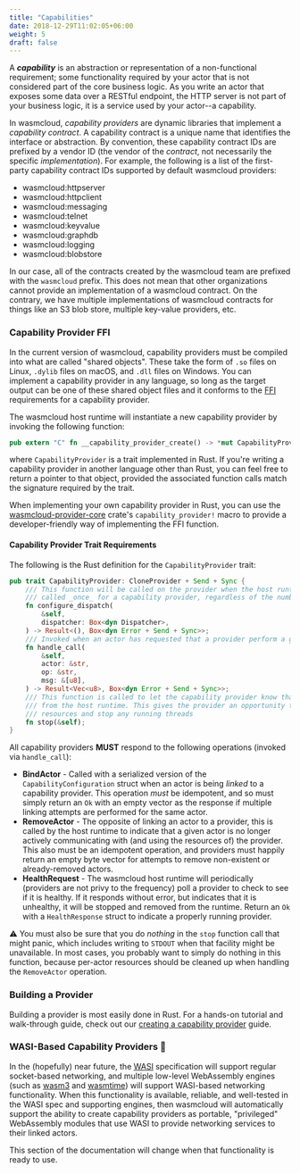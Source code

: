 ```yaml
---
title: "Capabilities"
date: 2018-12-29T11:02:05+06:00
weight: 5
draft: false
---
```


A **_capability_** is an abstraction or representation of a non-functional requirement; some functionality required by your actor that is not considered part of the core business logic. As you write an actor that exposes some data over a RESTful endpoint, the HTTP server is not part of your business logic, it is a service used by your actor--a capability.

In wasmcloud, _capability providers_ are dynamic libraries that implement a _capability contract_. A capability contract is a unique name that identifies the interface or abstraction. By convention, these capability contract IDs are prefixed by a vendor ID (the vendor of the _contract_, not necessarily the specific _implementation_). For example, the following is a list of the first-party capability contract IDs supported by default wasmcloud providers:

* wasmcloud:httpserver
* wasmcloud:httpclient
* wasmcloud:messaging
* wasmcloud:telnet
* wasmcloud:keyvalue
* wasmcloud:graphdb
* wasmcloud:logging
* wasmcloud:blobstore

In our case, all of the contracts created by the wasmcloud team are prefixed with the `wasmcloud` prefix. This does not mean that other organizations cannot provide an implementation of a wasmcloud contract. On the contrary, we have multiple implementations of wasmcloud contracts for things like an S3 blob store, multiple key-value providers, etc.

### Capability Provider FFI

In the current version of wasmcloud, capability providers must be compiled into what are called "shared objects". These take the form of `.so` files on Linux, `.dylib` files on macOS, and `.dll` files on Windows. You can implement a capability provider in any language, so long as the target output can be one of these shared object files and it conforms to the [FFI](https://en.wikipedia.org/wiki/Foreign_function_interface) requirements for a capability provider.

The wasmcloud host runtime will instantiate a new capability provider by invoking the following function:

```rust
pub extern "C" fn __capability_provider_create() -> *mut CapabilityProvider 
```

where `CapabilityProvider` is a trait implemented in Rust. If you're writing a capability provider in another language other than Rust, you can feel free to return a pointer to that object, provided the associated function calls match the signature required by the trait.

When implementing your own capability provider in Rust, you can use the [wasmcloud-provider-core](https://github.com/wasmCloud/wasmCloud/tree/main/crates/wasmcloud-provider-core) crate's `capability_provider!` macro to provide a developer-friendly way of implementing the FFI function.

#### Capability Provider Trait Requirements

The following is the Rust definition for the `CapabilityProvider` trait:

```rust
pub trait CapabilityProvider: CloneProvider + Send + Sync {
    /// This function will be called on the provider when the host runtime is ready and has configured a dispatcher. This function is only ever
    /// called _once_ for a capability provider, regardless of the number of actors being managed in the host
    fn configure_dispatch(
        &self,
        dispatcher: Box<dyn Dispatcher>,
    ) -> Result<(), Box<dyn Error + Send + Sync>>;
    /// Invoked when an actor has requested that a provider perform a given operation
    fn handle_call(
        &self,
        actor: &str,
        op: &str,
        msg: &[u8],
    ) -> Result<Vec<u8>, Box<dyn Error + Send + Sync>>;
    /// This function is called to let the capability provider know that it is being removed
    /// from the host runtime. This gives the provider an opportunity to clean up any
    /// resources and stop any running threads
    fn stop(&self);
}
```

All capability providers **MUST** respond to the following operations (invoked via `handle_call`):

* **BindActor** - Called with a serialized version of the `CapabilityConfiguration` struct when an actor is being _linked_ to a capability provider. This operation _must_ be idempotent, and so must simply return an `Ok` with an empty vector as the response if multiple linking attempts are performed for the same actor.
* **RemoveActor** - The opposite of linking an actor to a provider, this is called by the host runtime to indicate that a given actor is no longer actively communicating with (and using the resources of) the provider. This also must be an idempotent operation, and providers must happily return an empty byte vector for attempts to remove non-existent or already-removed actors.
* **HealthRequest** - The wasmcloud host runtime will periodically (providers are not privy to the frequency) poll a provider to check to see if it is healthy. If it responds without error, but indicates that it is unhealthy, it will be stopped and removed from the runtime. Return an `Ok` with a `HealthResponse` struct to indicate a properly running provider.

⚠️ You must also be sure that you do _nothing_ in the `stop` function call that might panic, which includes writing to `STDOUT` when that facility might be unavailable. In most cases, you probably want to simply do nothing in this function, because per-actor resources should be cleaned up when handling the `RemoveActor` operation.

### Building a Provider

Building a provider is most easily done in Rust. For a hands-on tutorial and walk-through guide, check out our [creating a capability provider](/app-dev/create-provider) guide.

### WASI-Based Capability Providers 🔮

In the (hopefully) near future, the [WASI](https://wasi.dev/) specification will support regular socket-based networking, and multiple low-level WebAssembly engines (such as [wasm3](https://github.com/wasm3/wasm3) and [wasmtime](https://github.com/bytecodealliance/wasmtime)) will support WASI-based networking functionality. When this functionality is available, reliable, and well-tested in the WASI spec and supporting engines, then wasmcloud will automatically support the ability to create capability providers as portable, "privileged" WebAssembly modules that use WASI to provide networking services to their linked actors.

This section of the documentation will change when that functionality is ready to use.
